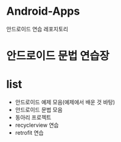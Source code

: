 # Android-Apps
안드로이드 연습 레포지토리

<h1>안드로이드 문법 연습장</h1>

# list
<ul>
  <li>안드로이드 예제 모음(예제에서 배운 것 바탕)</li>
  <li>안드로이드 문법 모음</li>
  <li>동아리 프로젝트</li>
  <li>recyclerview 연습</li>
  <li>retrofit 연습</li>
</ul>
